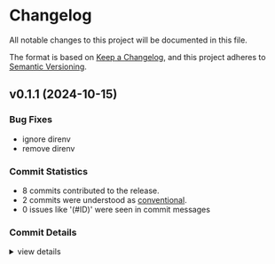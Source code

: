 # Changelog

All notable changes to this project will be documented in this file.

The format is based on [Keep a Changelog](https://keepachangelog.com/en/1.0.0/),
and this project adheres to [Semantic Versioning](https://semver.org/spec/v2.0.0.html).

## v0.1.1 (2024-10-15)

### Bug Fixes

 - <csr-id-1fb410e47178897ebf63dae81d43fca000a3ab43/> ignore direnv
 - <csr-id-30356bf398a9029135f173f280f476c964a5821a/> remove direnv

### Commit Statistics

<csr-read-only-do-not-edit/>

 - 8 commits contributed to the release.
 - 2 commits were understood as [conventional](https://www.conventionalcommits.org).
 - 0 issues like '(#ID)' were seen in commit messages

### Commit Details

<csr-read-only-do-not-edit/>

<details><summary>view details</summary>

 * **Uncategorized**
    - Ignore direnv ([`1fb410e`](https://github.com/patata3000/burn-modules/commit/1fb410e47178897ebf63dae81d43fca000a3ab43))
    - Remove direnv ([`30356bf`](https://github.com/patata3000/burn-modules/commit/30356bf398a9029135f173f280f476c964a5821a))
    - Remove graph specific modules ([`e98fab6`](https://github.com/patata3000/burn-modules/commit/e98fab65ee081e2adb7c98054c561cf84b441070))
    - Update versions ([`80caf3a`](https://github.com/patata3000/burn-modules/commit/80caf3af509dfa74e6c1dc6105241c24d15ae82e))
    - Update manifest ([`0bbabdc`](https://github.com/patata3000/burn-modules/commit/0bbabdc07483ef0d7bb2e7d253b7a964d52f3b51))
    - Update burn dependency ([`962e6ac`](https://github.com/patata3000/burn-modules/commit/962e6ac21ca14dc19b443debccd699e9b724725f))
    - Add modules ([`6e58dd2`](https://github.com/patata3000/burn-modules/commit/6e58dd2aca80015442ea9bb5e691039d0376d1ca))
    - First commit ([`8f19a52`](https://github.com/patata3000/burn-modules/commit/8f19a523f509bf38ff8ac3f82567265bec10547f))
</details>

